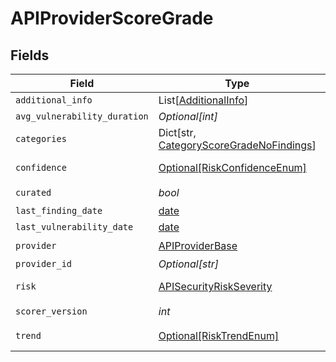 # APIProviderScoreGrade


## Fields

| Field                                                                                          | Type                                                                                           | Required                                                                                       | Description                                                                                    |
| ---------------------------------------------------------------------------------------------- | ---------------------------------------------------------------------------------------------- | ---------------------------------------------------------------------------------------------- | ---------------------------------------------------------------------------------------------- |
| `additional_info`                                                                              | List[[AdditionalInfo](../../models/shared/additionalinfo.md)]                                  | :heavy_minus_sign:                                                                             | N/A                                                                                            |
| `avg_vulnerability_duration`                                                                   | *Optional[int]*                                                                                | :heavy_minus_sign:                                                                             | N/A                                                                                            |
| `categories`                                                                                   | Dict[str, [CategoryScoreGradeNoFindings](../../models/shared/categoryscoregradenofindings.md)] | :heavy_check_mark:                                                                             | N/A                                                                                            |
| `confidence`                                                                                   | [Optional[RiskConfidenceEnum]](../../models/shared/riskconfidenceenum.md)                      | :heavy_minus_sign:                                                                             | An enumeration.                                                                                |
| `curated`                                                                                      | *bool*                                                                                         | :heavy_check_mark:                                                                             | N/A                                                                                            |
| `last_finding_date`                                                                            | [date](https://docs.python.org/3/library/datetime.html#date-objects)                           | :heavy_minus_sign:                                                                             | N/A                                                                                            |
| `last_vulnerability_date`                                                                      | [date](https://docs.python.org/3/library/datetime.html#date-objects)                           | :heavy_minus_sign:                                                                             | N/A                                                                                            |
| `provider`                                                                                     | [APIProviderBase](../../models/shared/apiproviderbase.md)                                      | :heavy_check_mark:                                                                             | N/A                                                                                            |
| `provider_id`                                                                                  | *Optional[str]*                                                                                | :heavy_minus_sign:                                                                             | N/A                                                                                            |
| `risk`                                                                                         | [APISecurityRiskSeverity](../../models/shared/apisecurityriskseverity.md)                      | :heavy_check_mark:                                                                             | An `enum`eration.                                                                              |
| `scorer_version`                                                                               | *int*                                                                                          | :heavy_check_mark:                                                                             | N/A                                                                                            |
| `trend`                                                                                        | [Optional[RiskTrendEnum]](../../models/shared/risktrendenum.md)                                | :heavy_minus_sign:                                                                             | An enumeration.                                                                                |